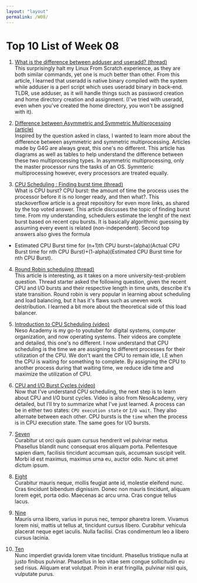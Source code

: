 ```yaml
---
layout: "layout"
permalink: /W08/
---
```


# Top 10 List of Week 08

1. [What is the difference between adduser and useradd? (thread)](https://askubuntu.com/questions/345974/what-is-the-difference-between-adduser-and-useradd)<br>
This surprisingly halt my Linux From Scratch experience, as they are both similar commands, yet one is much better than other. From this article, I learned that useradd is native binary compiled with the system while adduser is a perl script which uses useradd binary in back-end. TLDR, use adduser, as it will handle things such as password creation and home directory creation and assignment. (I've tried with useradd, even when you've created the home directory, you won't be assigned with it).

2. [Difference between Asymmetric and Symmetric Multiprocessing (article)
](https://www.geeksforgeeks.org/difference-between-asymmetric-and-symmetric-multiprocessing/)<br>
Inspired by the question asked in class, I wanted to learn more about the difference between asymmetric and symmetric multiprocessing. Articles made by G4G are always great, this one's no different. This article has diagrams as well as tables to help understand the difference between these two multiprocessing types. In asymmetric multiprocessing, only the master processor runs the tasks of an OS. Symmteric multiprocessing however, every processors are treated equally.

3. [CPU Scheduling : Finding burst time (thread)](https://stackoverflow.com/questions/24848864/cpu-scheduling-finding-burst-time)<br>
What is CPU burst? CPU burst: the amount of time the process uses the processor before it is no longer ready, and then what?. This stackoverflow article is a great repository for even more links, as shared by the top voted answer. This article discusses the topic of finding burst time. From my understanding, schedulers estimate the lenght of the next burst based on recent cpu bursts. It is basically algorithmic guessing by assuming every event is related (non-independent). Second top answers also gives the formula
- Estimated CPU Burst time for (n+1)th CPU burst=(alpha)(Actual CPU Burst time for nth CPU Burst)+(1-alpha)(Estimated CPU Burst time for nth CPU Burst).

4. [Round Robin scheduling (thread)](https://stackoverflow.com/questions/4081999/round-robin-scheduling)<br>
This article is interesting, as it takes on a more university-test-problem question. Thread starter asked the following question, given the recent CPU and I/O bursts and their respective length in time units, describe it's state transition. Round robin is very popular in learning about scheduling and load balancing, but it has it's flaws such as uneven work deistribution. I learned a bit more about the theoretical side of this load balancer.

5. [Introduction to CPU Scheduling (video)](https://www.youtube.com/watch?v=EWkQl0n0w5M)<br>
Neso Academy is my go-to youtuber for digital systems, computer organization, and now operating systems. Their videos are complete and detailed, this one's no different. I now understand that CPU scheduling is the time we are assigning to different processes for their utilization of the CPU. We don't want the CPU to remain idle, I.E when the CPU is waiting for something to complete. By assigning the CPU to another process during that waiting time, we reduce idle time and maximize the utilization of CPU. 

6. [CPU and I/O Burst Cycles (video)](https://www.youtube.com/watch?v=pVzb3TUcDLo)<br>
Now that I've understand CPU scheduling, the next step is to learn about CPU and I/O burst cycles. Video is also from NesoAcademy, very detailed, but I'll try to summarize what I've just learned. A process can be in either two states: `CPU execution state` or `I/O wait`. They also alternate between each other. CPU bursts is the `time` when the process is in CPU execution state. The same goes for I/O bursts.

7. [Seven](https://en.wikipedia.org/wiki/7)<br>
Curabitur ut orci quis quam cursus hendrerit vel pulvinar metus
Phasellus blandit nunc consequat eros aliquam porta.
Pellentesque sapien diam, facilisis tincidunt accumsan quis, accumsan suscipit velit. 
Morbi id est maximus, maximus urna eu, auctor odio. 
Nunc sit amet dictum ipsum.

8. [Eight](https://en.wikipedia.org/wiki/8)<br>
Curabitur mauris neque, mollis feugiat ante id, molestie eleifend nunc.
Cras tincidunt bibendum dignissim.
Donec non mauris tincidunt, aliquam lorem eget, porta odio.
Maecenas ac arcu urna.
Cras congue tellus lacus.

9. [Nine](https://en.wikipedia.org/wiki/9)<br>
Mauris urna libero, varius in purus nec, tempor pharetra lorem.
Vivamus lorem nisi, mattis ut tellus at, tincidunt cursus libero.
Curabitur vehicula placerat neque eget iaculis.
Nulla facilisi.
Cras condimentum leo a libero cursus lacinia.

10. [Ten](https://en.wikipedia.org/wiki/10)<br>
Nunc imperdiet gravida lorem vitae tincidunt. 
Phasellus tristique nulla at justo finibus pulvinar.
Phasellus in leo vitae sem congue sollicitudin eu sed risus.
Aliquam erat volutpat.
Proin in erat fringilla, pulvinar nisl quis, vulputate purus.

